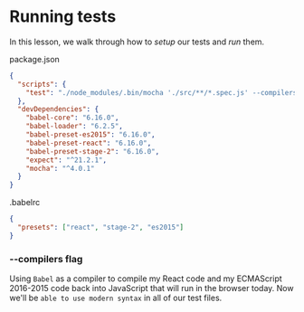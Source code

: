 # Running tests
In this lesson, we walk through how to _setup_ our tests and _run_ them.

package.json
```json
{
  "scripts": {
    "test": "./node_modules/.bin/mocha './src/**/*.spec.js' --compilers js:babel-core/register"
  },
  "devDependencies": {
    "babel-core": "6.16.0",
    "babel-loader": "6.2.5",
    "babel-preset-es2015": "6.16.0",
    "babel-preset-react": "6.16.0",
    "babel-preset-stage-2": "6.16.0",
    "expect": "^21.2.1",
    "mocha": "^4.0.1"
  }
}

```

.babelrc
```json
{
  "presets": ["react", "stage-2", "es2015"]
}
```

### --compilers flag
Using `Babel` as a compiler to compile my React code and my ECMAScript 2016-2015 code back into JavaScript that will run in the browser today. Now we'll be `able to use modern syntax` in all of our test files.
